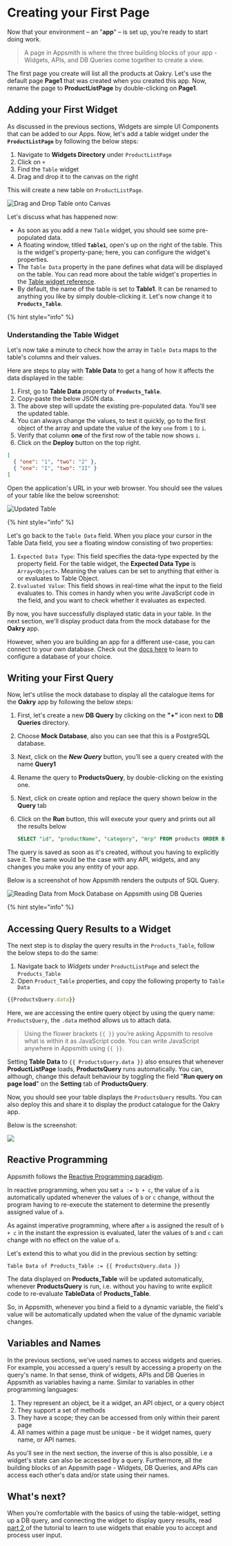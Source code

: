 # Creating your First Page

Now that your environment – an "**app**" – is set up, you’re ready to start doing work.

> A page in Appsmith is where the three building blocks of your app - Widgets, APIs, and DB Queries come together to create a view.

The first page you create will list all the products at Oakry. Let's use the default page **Page1** that was created when you created this app. Now, rename the page to **ProductListPage** by double-clicking on **Page1**.

## Adding your First Widget

As discussed in the previous sections, Widgets are simple UI Components that can be added to our Apps. Now, let's add a table widget under the **`ProductListPage`** by following the below steps:

1. Navigate to **Widgets Directory** under `ProductListPage`
2. Click on `+`
3. Find the `Table` widget
4. Drag and drop it to the canvas on the right

This will create a new table on `ProductListPage`.

![Drag and Drop Table onto Canvas](https://lh4.googleusercontent.com/p6VRCgNSNPxyq1IdSgVbU7oHE8fkTDmayGM-YPIuOBKHCzEhE2qYYaTyDQ6XyCG7xmQ6CoNlUCBTO6iat52sZqs8Ig8GzOLFpDF2_3GEXgGcSgwMmOuba5Pekv1ZY3roaOgr5EI0)

Let's discuss what has happened now:

* As soon as you add a new `Table` widget, you should see some pre-populated data.
* A floating window, titled **`Table1`**, open's up on the right of the table. This is the widget's property-pane; here, you can configure the widget's properties.
* The `Table Data` property in the pane defines what data will be displayed on the table. You can read more about the table widget's properties in the [Table widget reference](https://docs.appsmith.com/widget-reference/table).
* By default, the name of the table is set to **Table1**. It can be renamed to anything you like by simply double-clicking it. Let's now change it to **`Products_Table`**.

{% hint style="info" %}

### Understanding the Table Widget

Let's now take a minute to check how the array in `Table Data` maps to the table's columns and their values.

Here are steps to play with **Table Data** to get a hang of how it affects the data displayed in the table:

1. First, go to **Table Data** property of **`Products_Table`**.
2. Copy-paste the below JSON data. 
3. The above step will update the existing pre-populated data. You'll see the updated table.
4. You can always change the values, to test it quickly, go to the first object of the array and update the value of the key `one` from `1` to `i`.
5. Verify that column **one** of the first row of the table now shows `i`.
6. Click on the **Deploy** button on the top right.

```json
[
  { "one": "1", "two": "2" },
  { "one": "I", "two": "II" }
]
```

Open the application's URL in your web browser. You should see the values of your table like the below screenshot:

![Updated Table](../../.gitbook/assets/image.png)

{% hint style="info" %}

Let's go back to the `Table Data` field. When you place your cursor in the Table Data field, you see a floating window consisting of two properties:

1. `Expected Data Type`: This field specifies the data-type expected by the property field. For the table widget, the **Expected Data Type** is `Array<Object>`. Meaning the values can be set to anything that either is or evaluates to Table Object.
2. `Evaluated Value`: This field shows in real-time what the input to the field evaluates to. This comes in handy when you write JavaScript code in the field, and you want to check whether it evaluates as expected.

By now, you have successfully displayed static data in your table. In the next section, we'll display product data from the mock database for the **Oakry** app.

However, when you are building an app for a different use-case, you can connect to your own database. Check out the [docs here](../../core-concepts/connecting-to-data-sources/) to learn to configure a database of your choice.

## Writing your First Query

Now, let's utilise the mock database to display all the catalogue items for the **Oakry** app by following the below steps:

1. First, let's create a new **DB Query** by clicking on the **"+"** icon next to **DB Queries** directory.
2. Choose **Mock Database**, also you can see that this is a PostgreSQL database.
3. Next, click on the _**New Query**_ button, you’ll see a query created with the name **Query1**
4. Rename the query to **ProductsQuery**, by double-clicking on the existing one.
5. Next, click on create option and replace the query shown below in the **Query** tab
6. Click on the **Run** button, this will execute your query and prints out all the results below

   ```sql
   SELECT "id", "productName", "category", "mrp" FROM products ORDER BY "id";
   ```

The query is saved as soon as it's created, without you having to explicitly save it. The same would be the case with any API, widgets, and any changes you make you any entity of your app.

Below is a screenshot of how Appsmith renders the outputs of SQL Query.

![Reading Data from Mock Database on Appsmith using DB Queries](../../.gitbook/assets/image%20%288%29.png)

{% hint style="info" %}

## Accessing Query Results to a Widget

The next step is to display the query results in the `Products_Table`, follow the below steps to do the same:

1. Navigate back to _Widgets_ under `ProductListPage` and select the `Products_Table`
2. Open `Product_Table` properties, and copy the following property to `Table Data`

```javascript
{{ProductsQuery.data}}
```

Here, we are accessing the entire query object by using the query name: `ProductsQuery`, the `.data` method allows us to attach data.

> Using the flower brackets `{{ }}` you’re asking Appsmith to resolve what is within it as JavaScript code. You can write JavaScript anywhere in Appsmith using `{{ }}`.

Setting **Table Data** to `{{ ProductsQuery.data }}` also ensures that whenever **ProductListPage** loads, **ProductsQuery** runs automatically. You can, although, change this default behaviour by toggling the field "**Run query on page load**" on the **Setting** tab of **ProductsQuery**.

Now, you should see your table displays the `ProductsQuery` results. You can also deploy this and share it to display the product catalogue for the Oakry app.

Below is the screenshot:

![](https://lh5.googleusercontent.com/wjbhU2Nsq_tfEFoAsI4qEn60jo6E8dkySMMUqoV9h1IdfBJ9Ug48_EkI-LZVaRK3VB4ebTi0OTbYFczticODH13A-XWJi-qhE12Lhz8OSXnCvRDB6uqceArq3wDVZA5xOaQlAogK)

## Reactive Programming

Appsmith follows the [Reactive Programming paradigm](https://en.wikipedia.org/wiki/Reactive_programming).

In reactive programming, when you set `a := b + c`, the value of `a` is automatically updated whenever the values of `b` or `c` change, without the program having to re-execute the statement to determine the presently assigned value of `a`.

As against imperative programming, where after `a` is assigned the result of `b + c` in the instant the expression is evaluated, later the values of `b` and `c` can change with no effect on the value of `a`.

Let's extend this to what you did in the previous section by setting:

```text
Table Data of Products_Table := {{ ProductsQuery.data }}
```

The data displayed on **Products\_Table** will be updated automatically, whenever **ProductsQuery** is run, i.e. without you having to write explicit code to re-evaluate **TableData** of **Products\_Table**.

So, in Appsmith, whenever you bind a field to a dynamic variable, the field's value will be automatically updated when the value of the dynamic variable changes.

## Variables and Names

In the previous sections, we've used names to access widgets and queries. For example, you accessed a query's result by accessing a property on the query's name. In that sense, think of widgets, APIs and DB Queries in Appsmith as variables having a name. Similar to variables in other programming languages:

1. They represent an object, be it a widget, an API object, or a query object
2. They support a set of methods
3. They have a scope; they can be accessed from only within their parent page
4. All names within a page must be unique - be it widget names, query name, or API names.

As you'll see in the next section, the inverse of this is also possible, i.e a widget's state can also be accessed by a query. Furthermore, all the building blocks of an Appsmith page - Widgets, DB Queries, and APIs can access each other's data and/or state using their names.

## What's next?

When you’re comfortable with the basics of using the table-widget, setting up a DB query, and connecting the widget to display query results, read [part 2 ](https://app.gitbook.com/@appsmith/s/appsmith/~/drafts/-MNXsPmxVacsRbqB7S_f/v/v1.3/tutorial/part-2-creating-a-basic-form)of the tutorial to learn to use widgets that enable you to accept and process user input.

